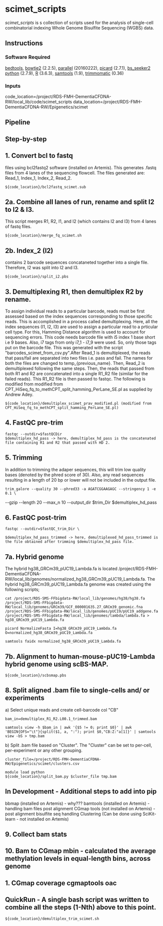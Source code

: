 # scimet_scripts
_scimet_scripts_ is s collection of scripts used for the analysis of single-cell combinatorial indexing Whole Genome Bisulfite Sequencing (WGBS) data.

## Instructions

### Software Required

[bedtools](https://bedtools.readthedocs.io/en/latest/),
[bowtie2](http://bowtie-bio.sourceforge.net/bowtie2/index.shtml) (2.2.5),
[parallel](https://www.gnu.org/software/parallel/) (20160222),
[picard](https://broadinstitute.github.io/picard/) (2.7.1),
[bs_seeker2](http://pellegrini-legacy.mcdb.ucla.edu/bs_seeker2/)
[python](https://www.python.org/) (2.7.9),
[R](https://www.r-project.org/) (3.6.3),
[samtools](http://www.htslib.org/) (1.9),
[trimmomatic](http://www.usadellab.org/cms/?page=trimmomatic) (0.36)

### Inputs
code_location=/project/RDS-FMH-DementiaCFDNA-RW/local_lib/code/scimet_scripts
data_location=/project/RDS-FMH-DementiaCFDNA-RW/Epigenetics/scimet

## Pipeline

## Step-by-step

## 1. Convert bcl to fastq 
files using bcl2fastq2 software (installed on Artemis). This generates .fastq files from 4 lanes of the sequencing flowcell. The files generated are: Read_1, Index_1, Index_2, Read_2.  

	${code_location}/bcl2fastq_scimet.sub


## 2a. Combine all lanes of run, rename and split I2 to I2 & I3. 
This script merges R1, R2, I1, and I2 (which contains I2 and I3) from 4 lanes of fastq files.
	
	${code_location}/merge_fq_scimet.sh 

## 2b. Index_2 (I2) 
contains 2 barcode sequences concataneted together into a single file. Therefore, I2 was split into I2 and I3.

	${code_location}/split_i2.pbs

## 3. Demultiplexing R1, then demultiplex R2 by rename.
To assign individual reads to a particular barcode, reads must be first assessed based on the index sequences corresponding to those specific reads. This is accomplished in a process called demultiplexing. Here, all the index sequences (I1, I2, I3) are used to assign a particular read to a prticular cell type. For this, Hamming Distance algorithm is used to account for sequencing errors. This code needs barcode file with i5 index 1 base short i.e 9 bases. Also, i7 tags from only i7_1 - i7_9 were used. So, only those tags put on the barcode file. This was generated with the script "barcodes_scimet_from_csv.py".After Read_1 is demultiplexed, the reads that pass/fail are separated into two files i.e. pass and fail. The names for both the files are changed to temp_{previous_name}. Then, Read_2 is demultiplexed following the same steps. Then, the reads that passed from both R1 and R2 are concatenated into a single R1_R2 file (similar for the failed reads). This R1_R2 file is then passed to fastqc.  The following is modified from modified from CPT_HiSeq_fq_to_methCPT_split_hamming_PerLane_SE.pl as supplied by Andrew Adey.

	${code_location}/demultiplex_scimet_prav_modified.pl (modified from CPT_HiSeq_fq_to_methCPT_split_hamming_PerLane_SE.pl)

## 4. FastQC pre-trim
	
	fastqc --outdir=$fastQCDir
  	$demultiplex_hd_pass -> here, demultiplex_hd_pass is the concatenated file containing R1 and R2 that passed with HD 2.  

## 5. Trimming
In addition to trimming the adaper sequences, this will trim low quality bases (denoted by the phred score of 30). Also, any read sequences resulting in a length of 20 bp or lower will not be included in the output file.  
	
	trim_galore --quality 30 --phred33 -a AGATCGGAAGAGC --stringency 1 -e 0.1 \
  --gzip --length 20 --max_n 10 --output_dir $trim_Dir $demultiplex_hd_pass

## 6. FastQC post-trim

	fastqc --outdir=$fastQC_trim_Dir \

	$demultiplex_hd_pass_trimmed -> here, demultiplexed_hd_pass_trimmed is the file obtained after trimming $demultiplex_hd_pass file. 

## 7a. Hybrid genome
The hybrid hg38_GRCm39_pUC19_Lambda.fa is located /project/RDS-FMH-DementiaCFDNA-RW/local_lib/genomes/normalized_hg38_GRCm39_pUC19_Lambda.fa. The hybrid hg38_GRCm39_pUC19_Lambda.fa genome was created using the following scripts;
	
	cat /project/RDS-SMS-FFbigdata-RW/local_lib/genomes/hg38/hg38.fa /project/RDS-SMS-FFbigdata-RW/local_lib/genomes/GRCm39/GCF_000001635.27_GRCm39_genomic.fna /project/RDS-SMS-FFbigdata-RW/local_lib/genomes/pUC19/pUC19_addgene.fa /project/RDS-SMS-FFbigdata-RW/local_lib/genomes/lambda/lambda.fa > hg38_GRCm39_pUC19_Lambda.fa

	picard NormalizeFasta I=hg38_GRCm39_pUC19_Lambda.fa O=normalized_hg38_GRCm39_pUC19_Lambda.fa

	samtools faidx normalized_hg38_GRCm39_pUC19_Lambda.fa

## 7b. Alignment to human-mouse-pUC19-Lambda hybrid genome using scBS-MAP. 
	
	${code_location}/scbsmap.pbs

## 8. Split aligned .bam file to single-cells and/ or experiments
a) Select unique reads and create cell-barcode col "CB" 

	bam_in=demultiplex_R1_R2.L00.1_trimmed.bam

	samtools view -h $bam_in | awk '{$5 != 0; print $0}' | awk 'BEGIN{OFS="\t"}{split($1, a, ":"); print $0,"CB:Z:"a[1]}' | samtools view -bS > tmp.bam

b) Split .bam file based on "Cluster". The "Cluster" can be set to per-cell, per-experiment or any other grouping.
	
	cluster_file=/project/RDS-FMH-DementiaCFDNA-RW/Epigenetics/scimet/clusters.csv

	module load python
	${code_location}/split_bam.py $cluster_file tmp.bam


## In Development - Additional steps to add into pip
bbmap (installed on Artemis) - why???
bamtools (installed on Artemis)  - handling bam files post alignment
CGmap tools (not installed on Artemis) - post alignment bisulfite seq handling
Clustering (Can be done using SciKit-learn - not installed on Artemis)

## 9. Collect bam stats


## 10. Bam to CGmap mbin - calculated the average methylation levels in equal-length bins, across genome


## 1. CGmap coverage cgmaptools oac


## QuickRun - A single bash script was written to combine all the steps (1-Nth) above to this point. 
	
	${code_location}/demultiplex_trim_scimet.sh
